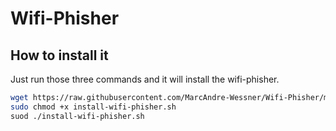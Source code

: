 # Wifi-Phisher

## How to install it

Just run those three commands and it will install the wifi-phisher.

```bash
wget https://raw.githubusercontent.com/MarcAndre-Wessner/Wifi-Phisher/master/install-wifi-phisher.sh
sudo chmod +x install-wifi-phisher.sh
suod ./install-wifi-phisher.sh
```
